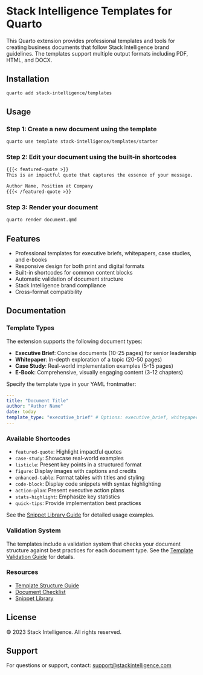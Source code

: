 # Stack Intelligence Templates for Quarto

This Quarto extension provides professional templates and tools for creating business documents that follow Stack Intelligence brand guidelines. The templates support multiple output formats including PDF, HTML, and DOCX.

## Installation

```bash
quarto add stack-intelligence/templates
```

## Usage

### Step 1: Create a new document using the template

```bash
quarto use template stack-intelligence/templates/starter
```

### Step 2: Edit your document using the built-in shortcodes

```markdown
{{{< featured-quote >}}
This is an impactful quote that captures the essence of your message.

Author Name, Position at Company
{{{< /featured-quote >}}
```

### Step 3: Render your document

```bash
quarto render document.qmd
```

## Features

- Professional templates for executive briefs, whitepapers, case studies, and e-books
- Responsive design for both print and digital formats
- Built-in shortcodes for common content blocks
- Automatic validation of document structure
- Stack Intelligence brand compliance
- Cross-format compatibility

## Documentation

### Template Types

The extension supports the following document types:

- **Executive Brief**: Concise documents (10-25 pages) for senior leadership
- **Whitepaper**: In-depth exploration of a topic (20-50 pages)
- **Case Study**: Real-world implementation examples (5-15 pages)
- **E-Book**: Comprehensive, visually engaging content (3-12 chapters)

Specify the template type in your YAML frontmatter:

```yaml
---
title: "Document Title"
author: "Author Name"
date: today
template_type: "executive_brief" # Options: executive_brief, whitepaper, case_study, ebook
---
```

### Available Shortcodes

- `featured-quote`: Highlight impactful quotes
- `case-study`: Showcase real-world examples
- `listicle`: Present key points in a structured format
- `figure`: Display images with captions and credits
- `enhanced-table`: Format tables with titles and styling
- `code-block`: Display code snippets with syntax highlighting
- `action-plan`: Present executive action plans
- `stats-highlight`: Emphasize key statistics
- `quick-tips`: Provide implementation best practices

See the [Snippet Library Guide](resources/snippet-library-guide.md) for detailed usage examples.

### Validation System

The templates include a validation system that checks your document structure against best practices for each document type. See the [Template Validation Guide](resources/template-validation-guide.md) for details.

### Resources

- [Template Structure Guide](resources/documents/template-structure.md)
- [Document Checklist](resources/documents/template-checklist.md)
- [Snippet Library](resources/snippets/)

## License

© 2023 Stack Intelligence. All rights reserved.

## Support

For questions or support, contact: support@stackintelligence.com